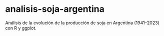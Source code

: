 # analisis-soja-argentina
Análisis de la evolución de la producción de soja en Argentina (1941–2023) con R y ggplot.
